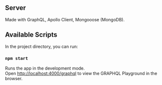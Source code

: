 ## Server

Made with GraphQL, Apollo Client, Mongooose (MongoDB).

## Available Scripts

In the project directory, you can run:

### `npm start`

Runs the app in the development mode.\
Open [http://localhost:4000/graphql](http://localhost:4000/graphql) to view the GRAPHQL Playground in the browser.

